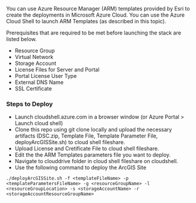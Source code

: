 You can use Azure Resource Manager (ARM) templates provided by Esri to create the deployments in Microsoft Azure Cloud. You can use the Azure Cloud Shell to launch ARM Templates (as described in this topic).

Prerequisites that are required to be met before launching the stack are listed below.
* Resource Group
* Virtual Network
* Storage Account
* License Files for Server and Portal
* Portal License User Type
* External DNS Name
* SSL Certificate

### Steps to Deploy
* Launch cloudshell.azure.com in a browser window  (or Azure Portal > Launch cloud shell)
* Clone this repo using git clone locally and upload the necessary artifacts (DSC.zip, Template File, Template Parameter File, deployArcGISSite.sh) to cloud shell fileshare.
* Upload License and Cretificate File to cloud shell fileshare.
* Edit the the ARM Templates parameters file you want to deploy.
* Navigate to clouddrive folder in cloud shell fileshare on cloudshell.
* Use the following command to deploy the ArcGIS Site

```
./deployArcGISSite.sh -f <templateFileName> -p <templateParametersFileName> -g <resourceGroupName> -l <resourceGroupLocation> -s <storageAccountName> -r <storageAccountResourceGroupName>
```
